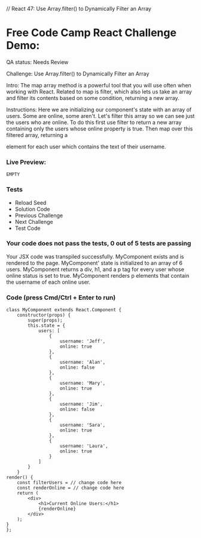 // React 47: Use Array.filter() to Dynamically Filter an Array

# Free Code Camp React Challenge Demo: 

QA status: Needs Review

Challenge: Use Array.filter() to Dynamically Filter an Array

Intro: The map array method is a powerful tool that you will use often when working with React. Related to map is filter, which also lets us take an array and filter its contents based on some condition, returning a new array.

Instructions: Here we are initializing our component's state with an array of users. Some are online, some aren't. Let's filter this array so we can see just the users who are online. To do this first use filter to return a new array containing only the users whose online property is true. Then map over this filtered array, returning a <p/> element for each user which contains the text of their username.

### Live Preview:

    EMPTY

### Tests

* Reload Seed
* Solution Code
* Previous Challenge
* Next Challenge
* Test Code

### Your code does not pass the tests, 0 out of 5 tests are passing
Your JSX code was transpiled successfully.
MyComponent exists and is rendered to the page.
MyComponent' state is initialized to an array of 6 users.
MyComponent returns a div, h1, and a p tag for every user whose online status is set to true.
MyComponent renders p elements that contain the username of each online user.


### Code (press Cmd/Ctrl + Enter to run)

    class MyComponent extends React.Component {
        constructor(props) {
            super(props);
            this.state = {
                users: [
                    {
                        username: 'Jeff',
                        online: true
                    },
                    {
                        username: 'Alan',
                        online: false
                    },
                    {
                        username: 'Mary',
                        online: true
                    },
                    {
                        username: 'Jim',
                        online: false
                    },
                    {
                        username: 'Sara',
                        online: true
                    },
                    {
                        username: 'Laura',
                        online: true
                    }
                ]
            }
        }
    render() {
        const filterUsers = // change code here
        const renderOnline = // change code here
        return (
            <div>
                <h1>Current Online Users:</h1>
                {renderOnline}
            </div>
        );
    }
    };